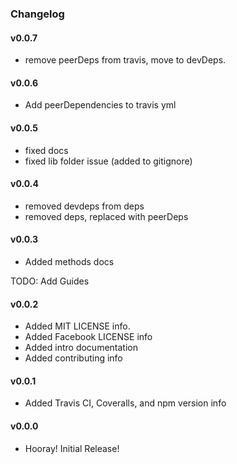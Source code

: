 ### Changelog

#### v0.0.7
- remove peerDeps from travis, move to devDeps.

#### v0.0.6
- Add peerDependencies to travis yml

#### v0.0.5

- fixed docs
- fixed lib folder issue (added to gitignore)

#### v0.0.4

- removed devdeps from deps
- removed deps, replaced with peerDeps

#### v0.0.3

- Added methods docs

TODO: Add Guides

#### v0.0.2

- Added MIT LICENSE info.
- Added Facebook LICENSE info
- Added intro documentation
- Added contributing info

#### v0.0.1

- Added Travis CI, Coveralls, and npm version info

#### v0.0.0

- Hooray! Initial Release!
